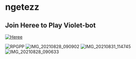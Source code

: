 # ngetezz

## Join Heree to Play Violet-bot
[![Heree](https://img.shields.io/badge/Heree%20-25D366?style=for-the-badge&logo=whatsapp&logoColor=white)](https://chat.whatsapp.com/Ij7zZoDTDgHAi9TTfzu0ay)

![RPGPP](https://user-images.githubusercontent.com/84166927/134762500-8dc2fb9a-fdec-4ed2-b47b-71fcd6757b16.png)
![IMG_20210828_090902](https://user-images.githubusercontent.com/84166927/132025106-0c7b9833-fd5f-4b30-b7ee-62ce0713ec41.jpg)
![IMG_20210831_114745](https://user-images.githubusercontent.com/84166927/132025083-0871757d-1a33-4080-b5b5-54a03d0f8e9c.jpg)
![IMG_20210828_090633](https://user-images.githubusercontent.com/84166927/132025116-55d06e61-317b-4199-af45-7022f8081798.jpg)
